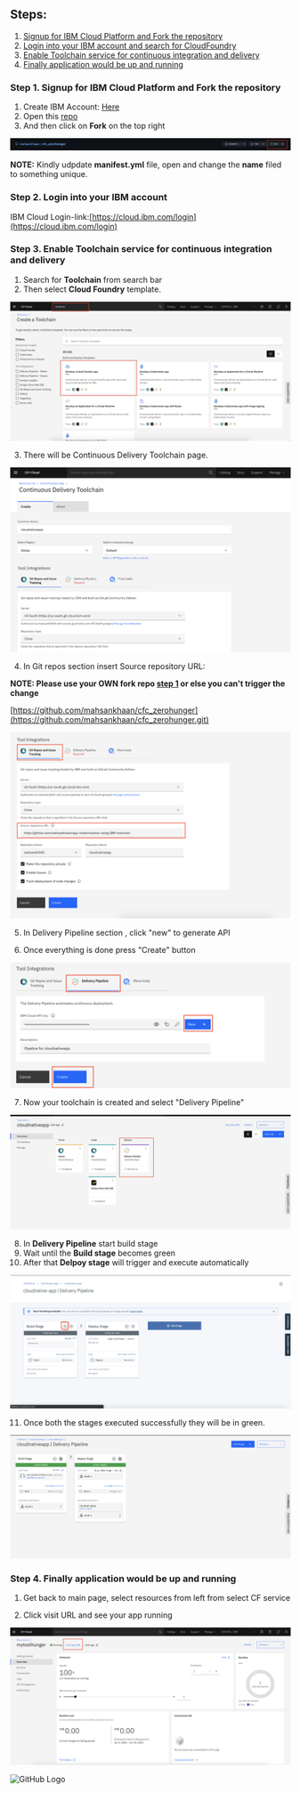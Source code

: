 
## Steps:
1. [Signup for IBM Cloud Platform and Fork the repository](#step-1-Signup-for-IBM-Cloud-Platform-and-Fork-the-repository)
1. [Login into your IBM account and search for CloudFoundry](#step-2-Login-into-your-IBM-account-and-search-for-CloudFoundry)
1. [Enable Toolchain service for continuous integration and delivery](#step-3-Enable-Toolchain-service-for-continuous-integration-and-delivery)
1. [Finally application would be up and running](#step-4-Finally-application-would-be-up-and-running)


### Step 1. Signup for IBM Cloud Platform and Fork the repository

1. Create IBM Account: [Here](https://ibm.biz/BdfSFy)
1. Open this [repo](https://github.com/mahsankhaan/app-modernization-using-IBM-toolchain.git)
1. And then click on __Fork__ on the top right 

![GitHub Logo](images/fork.png)

__NOTE:__ Kindly udpdate __manifest.yml__ file, open and change the __name__ filed to something unique. 


### Step 2. Login into your IBM account
IBM Cloud Login-link:[https://cloud.ibm.com/login](https://cloud.ibm.com/login)


### Step 3. Enable Toolchain service for continuous integration and delivery

1. Search for  __Toolchain__ from search bar
2. Then select __Cloud Foundry__ template.

![GitHub Logo](images/70.png)

3. There will be Continuous Delivery Toolchain page.

![GitHub Logo](images/80.png)

4. In Git repos section insert Source repository URL: 

__NOTE: Please use your OWN fork repo [step 1](#step-1-Signup-for-IBM-Cloud-Platform-and-Fork-the-repository) or else you can't trigger the change__

[https://github.com/mahsankhaan/cfc_zerohunger](https://github.com/mahsankhaan/cfc_zerohunger.git)

![GitHub Logo](images/90.png)

5. In Delivery Pipeline section , click "new" to generate API

6. Once everything is done press "Create" button

![GitHub Logo](images/100.png)


7. Now your toolchain is created and select "Delivery Pipeline"

![GitHub Logo](images/110.png)

8. In __Delivery Pipeline__ start build stage
9. Wait until the __Build stage__ becomes green
10. After that __Delpoy stage__ will trigger and execute automatically 


![GitHub Logo](images/12.png)

11. Once both the stages executed successfully they will be in green.

![GitHub Logo](images/130.png)


### Step 4. Finally application would be up and running

1. Get back to main page, select resources from left from select CF service


2. Click visit URL and see your app running

![GitHub Logo](images/15.png)


![GitHub Logo](images/app.png)


